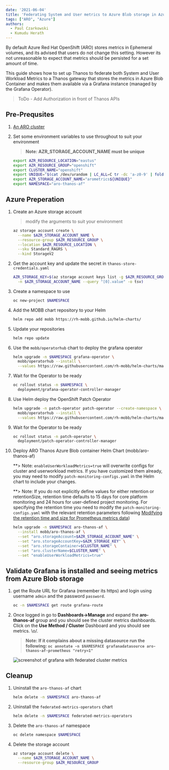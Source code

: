 ```yaml
---
date: '2021-06-04'
title: 'Federating System and User metrics to Azure Blob storage in Azure Red Hat OpenShift'
tags: ["ARO", "Azure"]
authors:
  - Paul Czarkowski
  - Kumudu Herath
---
```


By default Azure Red Hat OpenShift (ARO) stores metrics in Ephemeral volumes, and its advised that users do not change this setting. However its not unreasonable to expect that metrics should be persisted for a set amount of time.

This guide shows how to set up Thanos to federate both System and User Workload Metrics to a Thanos gateway that stores the metrics in Azure Blob Container and makes them available via a Grafana instance (managed by the Grafana Operator).

> ToDo - Add Authorization in front of Thanos APIs

## Pre-Prequsites

1. [An ARO cluster](/experts/quickstart-aro.md)

1. Set some environment variables to use throughout to suit your environment

    > **Note: AZR_STORAGE_ACCOUNT_NAME must be unique**

    ```bash
    export AZR_RESOURCE_LOCATION="eastus"
    export AZR_RESOURCE_GROUP="openshift"
    export CLUSTER_NAME="openshift"
    export UNIQUE="$(cat /dev/urandom | LC_ALL=C tr -dc 'a-z0-9' | fold -w 5 | head -n 1)"
    export AZR_STORAGE_ACCOUNT_NAME="arometrics${UNIQUE}"
    export NAMESPACE="aro-thanos-af"
    ```

## Azure Preperation

1. Create an Azure storage account

    > modify the arguments to suit your environment

    ```bash
    az storage account create \
      --name $AZR_STORAGE_ACCOUNT_NAME \
      --resource-group $AZR_RESOURCE_GROUP \
      --location $AZR_RESOURCE_LOCATION \
      --sku Standard_RAGRS \
      --kind StorageV2
    ```

1. Get the account key and update the secret in `thanos-store-credentials.yaml`

    ```bash
    AZR_STORAGE_KEY=$(az storage account keys list -g $AZR_RESOURCE_GROUP \
      -n $AZR_STORAGE_ACCOUNT_NAME --query "[0].value" -o tsv)
    ```

1. Create a namespace to use

    ```bash
    oc new-project $NAMESPACE
    ```

1. Add the MOBB chart repository to your Helm

    ```bash
    helm repo add mobb https://rh-mobb.github.io/helm-charts/
    ```

1. Update your repositories

    ```bash
    helm repo update
    ```

1. Use the `mobb/operatorhub` chart to deploy the grafana operator

    ```bash
    helm upgrade -n $NAMESPACE grafana-operator \
      mobb/operatorhub --install \
      --values https://raw.githubusercontent.com/rh-mobb/helm-charts/main/charts/aro-thanos-af/files/grafana-operator.yaml
    ```

1. Wait for the Operator to be ready

    ```bash
    oc rollout status -n $NAMESPACE \
      deployment/grafana-operator-controller-manager
    ```

1. Use Helm deploy the OpenShift Patch Operator

    ```bash
    helm upgrade -n patch-operator patch-operator --create-namespace \
      mobb/operatorhub --install \
      --values https://raw.githubusercontent.com/rh-mobb/helm-charts/main/charts/aro-thanos-af/files/patch-operator.yaml
    ```

1. Wait for the Operator to be ready

    ```bash
    oc rollout status -n patch-operator \
      deployment/patch-operator-controller-manager
    ```

1. Deploy ARO Thanos Azure Blob container Helm Chart (mobb/aro-thanos-af)

    **> Note: `enableUserWorkloadMetrics=true` will overwrite configs for cluster and userworkload metrics. If you have customized them already, you may need to modify `patch-monitoring-configs.yaml` in the Helm chart to include your changes.
   
   **> Note: If you do not explicitly define values for either retention or retentionSize, retention time defaults to 15 days for core platform monitoring and 24 hours for user-defined project monitoring. For specifying the retention time you need to modify the `patch-monitoring-configs.yaml` with the relevant retention parameters following [Modifying the retention time and size for Prometheus metrics data](https://docs.openshift.com/container-platform/4.14/observability/monitoring/configuring-the-monitoring-stack.html#modifying-retention-time-and-size-for-prometheus-metrics-data_configuring-the-monitoring-stack))


    ```bash
    helm upgrade -n $NAMESPACE aro-thanos-af \
      --install mobb/aro-thanos-af \
      --set "aro.storageAccount=$AZR_STORAGE_ACCOUNT_NAME" \
      --set "aro.storageAccountKey=$AZR_STORAGE_KEY" \
      --set "aro.storageContainer=$CLUSTER_NAME" \
      --set "aro.clusterName=$CLUSTER_NAME" \
      --set "enableUserWorkloadMetrics=true"
    ```

## Validate Grafana is installed and seeing metrics from Azure Blob storage

1. get the Route URL for Grafana (remember its https) and login using username `admin` and the password `password`.

    ```bash
    oc -n $NAMESPACE get route grafana-route
    ```

1. Once logged in go to **Dashboards->Manage** and expand the **aro-thanos-af** group and you should see the cluster metrics dashboards.  Click on the **Use Method / Cluster** Dashboard and you should see metrics.  \o/.

    > **Note:   If it complains about a missing datasource run the following: `oc annotate -n $NAMESPACE grafanadatasource aro-thanos-af-prometheus "retry=1"`**

    ![screenshot of grafana with federated cluster metrics](./grafana-metrics.png)

## Cleanup

1. Uninstall the `aro-thanos-af` chart

    ```bash
    helm delete -n $NAMESPACE aro-thanos-af
    ```

1. Uninstall the `federated-metrics-operators` chart

    ```bash
    helm delete -n $NAMESPACE federated-metrics-operators
    ```

1. Delete the `aro-thanos-af` namespace

    ```bash
    oc delete namespace $NAMESPACE
    ```

1. Delete the storage account

    ```bash
    az storage account delete \
      --name $AZR_STORAGE_ACCOUNT_NAME \
      --resource-group $AZR_RESOURCE_GROUP
    ```
